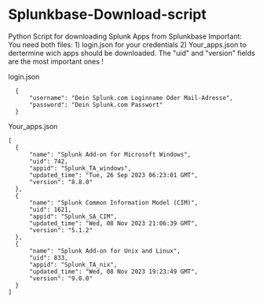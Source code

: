 # Splunkbase-Download-script
Python Script for downloading Splunk Apps from Splunkbase
Important:
You need both files: 1) login.json for your credentials 2) Your_apps.json to dertermine wich apps should be downloaded. 
The "uid" and "version" fields are the most important ones !


login.json
```
  {
      "username": "Dein Splunk.com Loginname Oder Mail-Adresse",
      "password": "Dein Splunk.com Passwort"
  }
```

Your_apps.json
```
[
  {
      "name": "Splunk Add-on for Microsoft Windows",
      "uid": 742,
      "appid": "Splunk_TA_windows",
      "updated_time": "Tue, 26 Sep 2023 06:23:01 GMT",
      "version": "8.8.0"
  },
  {
      "name": "Splunk Common Information Model (CIM)",
      "uid": 1621,
      "appid": "Splunk_SA_CIM",
      "updated_time": "Wed, 08 Nov 2023 21:06:39 GMT",
      "version": "5.1.2"
  },
  {
      "name": "Splunk Add-on for Unix and Linux",
      "uid": 833,
      "appid": "Splunk_TA_nix",
      "updated_time": "Wed, 08 Nov 2023 19:23:49 GMT",
      "version": "9.0.0"
  }
]
```

